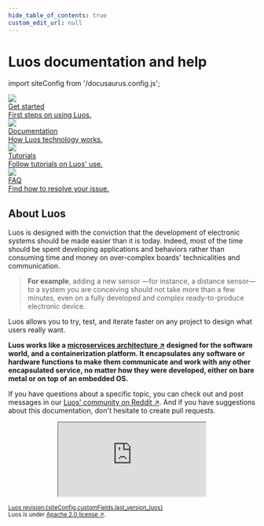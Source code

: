 ```yaml
---
hide_table_of_contents: true
custom_edit_url: null
---
```


# Luos documentation and help

import siteConfig from '/docusaurus.config.js';

<div className="cust_square_wrapper">
  <a href="/docs/get-started/getting-started"><div className="cust_square">
    <div className=""><img className="cust_img_rot" src="/img/landing/icon-rocket.png" /></div>
    <div className="cust_landing_title">Get started</div>
    <div className="cust_landing_text">First steps on using Luos.</div>  
  </div></a>
  <a href="/docs/luos-technology/luos_tech"><div className="cust_square">
    <div  className="cust_landing_img"><img src="/img/landing/icon-docs.png" /></div>
    <div className="cust_landing_title">Documentation</div>
    <div className="cust_landing_text">How Luos technology works.</div>  
  </div></a>
  <a href="/tutorials/tutorials"><div className="cust_square">
    <div className="cust_landing_img"><img src="/img/landing/icon-hat_school.png" /></div>
    <div className="cust_landing_title">Tutorials</div>
    <div className="cust_landing_text">Follow tutorials on Luos' use.</div>  
  </div></a>
  <a href="/faq/list"><div className="cust_square">
    <div className="cust_landing_img"><img src="/img/landing/icon-help.png" /></div>
    <div className="cust_landing_title">FAQ</div>
    <div className="cust_landing_text">Find how to resolve your issue.</div>  
  </div></a>
</div>

## About Luos

Luos is designed with the conviction that the development of electronic systems should be made easier than it is today. Indeed, most of the time should be spent developing applications and behaviors rather than consuming time and money on over-complex boards' technicalities and communication.

> **For example**, adding a new sensor &mdash;for instance, a distance sensor&mdash; to a system you are conceiving should not take more than a few minutes, even on a fully developed and complex ready-to-produce electronic device.

Luos allows you to try, test, and iterate faster on any project to design what users really want.

**Luos works like a <a href="https://en.wikipedia.org/wiki/Microservices" target="_blank">microservices architecture &#8599;</a> designed for the software world, and a containerization platform. It encapsulates any software or hardware functions to make them communicate and work with any other encapsulated service, no matter how they were developed, either on bare metal or on top of an embedded OS.**

If you have questions about a specific topic, you can check out and post messages in our <a href="https://www.reddit.com/r/Luos/" target="_blank">Luos' community on Reddit &#8599;</a>. And if you have suggestions about this documentation, don't hesitate to create pull requests.

<div align="center"><iframe className="cust_video player_iframe" src="https://www.youtube.com/embed/xQe3z0M_FE8?feature=oembed" allow="accelerometer; autoplay; encrypted-media; gyroscope; picture-in-picture; fullscreen" ></iframe><br /></div>

<small><a href="https://github.com/Luos-io/Luos" target="blank">Luos revision:{siteConfig.customFields.last_version_luos}</a><br />
Luos is under <a href="https://github.com/Luos-io/Luos/blob/master/LICENSE" target="_blank">Apache 2.0 license &#8599;</a>.</small>

